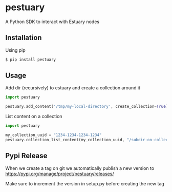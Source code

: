 # pestuary
A Python SDK to interact with Estuary nodes

## Installation
Using pip
```bash
$ pip install pestuary
```

## Usage

Add dir (recursively) to estuary and create a collection around it
```python
import pestuary

pestuary.add_content('/tmp/my-local-directory', create_collection=True)
```

List content on a collection
```python
import pestuary

my_collection_uuid = "1234-1234-1234-1234"
pestuary.collection_list_content(my_collection_uuid, "/subdir-on-collection")
```

## Pypi Release

When we create a tag on git we automatically publish a new version to https://pypi.org/manage/project/pestuary/releases/

Make sure to increment the version in setup.py before creating the new tag
